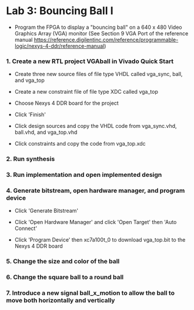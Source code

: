 # Lab 3: Bouncing Ball I

* Program the FPGA to display a "bouncing ball" on a 640 x 480 Video Graphics Array (VGA) monitor (See Section 9 VGA Port of the reference manual https://reference.digilentinc.com/reference/programmable-logic/nexys-4-ddr/reference-manual)

### 1. Create a new RTL project VGAball in Vivado Quick Start

* Create three new source files of file type VHDL called vga_sync, ball, and vga_top

* Create a new constraint file of file type XDC called vga_top

* Choose Nexys 4 DDR board for the project

* Click 'Finish'

* Click design sources and copy the VHDL code from vga_sync.vhd, ball.vhd, and vga_top.vhd

* Click constraints and copy the code from vga_top.xdc

### 2. Run synthesis

### 3. Run implementation and open implemented design

### 4. Generate bitstream, open hardware manager, and program device

* Click 'Generate Bitstream'

* Click 'Open Hardware Manager' and click 'Open Target' then 'Auto Connect'

* Click 'Program Device' then xc7a100t_0 to download vga_top.bit to the Nexys 4 DDR board

### 5. Change the size and color of the ball

### 6. Change the square ball to a round ball

### 7. Introduce a new signal ball_x_motion to allow the ball to move both horizontally and vertically

